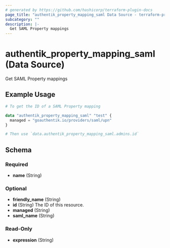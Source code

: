 ```yaml
---
# generated by https://github.com/hashicorp/terraform-plugin-docs
page_title: "authentik_property_mapping_saml Data Source - terraform-provider-authentik"
subcategory: ""
description: |-
  Get SAML Property mappings
---
```


# authentik_property_mapping_saml (Data Source)

Get SAML Property mappings

## Example Usage

```terraform
# To get the ID of a SAML Property mapping

data "authentik_property_mapping_saml" "test" {
  managed = "goauthentik.io/providers/saml/upn"
}

# Then use `data.authentik_property_mapping_saml.admins.id`
```

<!-- schema generated by tfplugindocs -->
## Schema

### Required

- **name** (String)

### Optional

- **friendly_name** (String)
- **id** (String) The ID of this resource.
- **managed** (String)
- **saml_name** (String)

### Read-Only

- **expression** (String)


